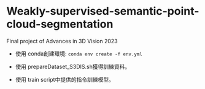 # Weakly-supervised-semantic-point-cloud-segmentation
Final project of Advances in 3D Vision 2023

- 使用 conda創建環境:
`conda env create -f env.yml`

- 使用 prepareDataset_S3DIS.sh獲得訓練資料。

- 使用 train script中提供的指令訓練模型。
